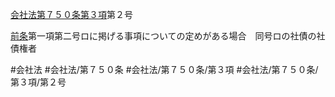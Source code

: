 [会社法第７５０条第３項](会社法＿＿＿＿第７５０条第３項)第２号

[前条](会社法＿＿＿＿第７４９条第１項)第一項第二号ロに掲げる事項についての定めがある場合　同号ロの社債の社債権者


#会社法
#会社法/第７５０条
#会社法/第７５０条/第３項
#会社法/第７５０条/第３項/第２号
